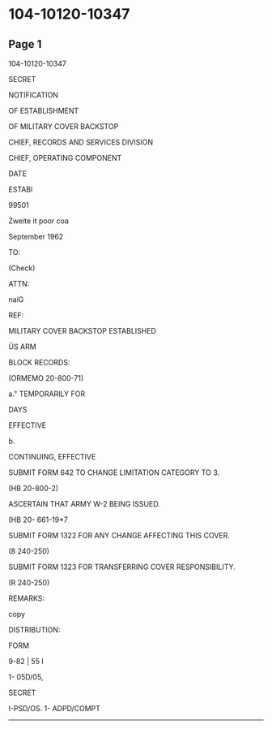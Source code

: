 # 104-10120-10347

## Page 1

104-10120-10347

SECRET

NOTIFICATION

OF ESTABLISHMENT

OF MILITARY COVER BACKSTOP

CHIEF, RECORDS AND SERVICES DIVISION

CHIEF, OPERATING COMPONENT

DATE

ESTABl

99501

Zweite it poor coa

September 1962

TO:

(Check)

ATTN:

naiG

REF:

MILITARY COVER BACKSTOP ESTABLISHED

ÜS ARM

BLOCK RECORDS:

(ORMEMO 20-800-71)

a." TEMPORARILY FOR

DAYS

EFFECTIVE

b.

CONTINUING, EFFECTIVE

SUBMIT FORM 642 TO CHANGE LIMITATION CATEGORY TO 3.

(HB 20-800-2)

ASCERTAIN THAT ARMY W-2 BEING ISSUED.

(HB 20- 661-19*7

SUBMIT FORM 1322 FOR ANY CHANGE AFFECTING THIS COVER.

(8 240-250)

SUBMIT FORM 1323 FOR TRANSFERRING COVER RESPONSIBILITY.

(R 240-250)

REMARKS:

copy

DISTRIBUTION:

FORM

9-82 | 55 l

1- 05D/05,

SECRET

I-PSD/OS. 1- ADPD/COMPT

---


